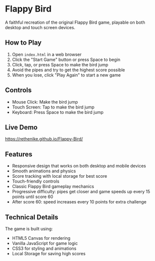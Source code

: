 # Flappy Bird

A faithful recreation of the original Flappy Bird game, playable on both desktop and touch screen devices.

## How to Play

1. Open `index.html` in a web browser
2. Click the "Start Game" button or press Space to begin
3. Click, tap, or press Space to make the bird jump
4. Avoid the pipes and try to get the highest score possible
5. When you lose, click "Play Again" to start a new game

## Controls

- Mouse Click: Make the bird jump
- Touch Screen: Tap to make the bird jump
- Keyboard: Press Space to make the bird jump

## Live Demo 
https://rethenike.github.io/Flappy-Bird/

## Features

- Responsive design that works on both desktop and mobile devices
- Smooth animations and physics
- Score tracking with local storage for best score
- Touch-friendly controls
- Classic Flappy Bird gameplay mechanics
- Progressive difficulty: pipes get closer and game speeds up every 15 points until score 60
- After score 60: speed increases every 10 points for extra challenge

## Technical Details

The game is built using:
- HTML5 Canvas for rendering
- Vanilla JavaScript for game logic
- CSS3 for styling and animations
- Local Storage for saving high scores
